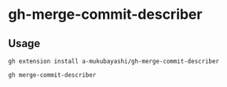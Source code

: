 # gh-merge-commit-describer

<!-- test -->

## Usage

```
gh extension install a-mukubayashi/gh-merge-commit-describer
```

```
gh merge-commit-describer
```
